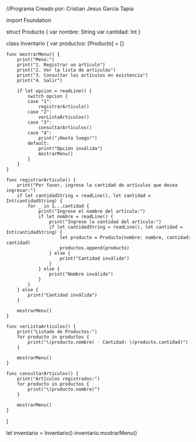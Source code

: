 //Programa Creado por: Cristian Jesus Garcia Tapia

import Foundation

struct Producto {
    var nombre: String
    var cantidad: Int
}

class Inventario {
    var productos: [Producto] = []

    func mostrarMenu() {
        print("Menú:")
        print("1. Registrar un artículo")
        print("2. Ver la lista de artículos")
        print("3. Consultar los artículos en existencia")
        print("4. Salir")

        if let opcion = readLine() {
            switch opcion {
            case "1":
                registrarArticulo()
            case "2":
                verListaArticulos()
            case "3":
                consultarArticulos()
            case "4":
                print("¡Hasta luego!")
            default:
                print("Opción inválida")
                mostrarMenu()
            }
        }
    }

    func registrarArticulo() {
        print("Por favor, ingrese la cantidad de artículos que desea ingresar:")
        if let cantidadString = readLine(), let cantidad = Int(cantidadString) {
            for _ in 1...cantidad {
                print("Ingrese el nombre del artículo:")
                if let nombre = readLine() {
                    print("Ingrese la cantidad del artículo:")
                    if let cantidadString = readLine(), let cantidad = Int(cantidadString) {
                        let producto = Producto(nombre: nombre, cantidad: cantidad)
                        productos.append(producto)
                    } else {
                        print("Cantidad inválida")
                    }
                } else {
                    print("Nombre inválido")
                }
            }
        } else {
            print("Cantidad inválida")
        }

        mostrarMenu()
    }

    func verListaArticulos() {
        print("Listado de Productos:")
        for producto in productos {
            print("\(producto.nombre) - Cantidad: \(producto.cantidad)")
        }

        mostrarMenu()
    }

    func consultarArticulos() {
        print("Artículos registrados:")
        for producto in productos {
            print("\(producto.nombre)")
        }

        mostrarMenu()
    }
}

let inventario = Inventario()
inventario.mostrarMenu()
